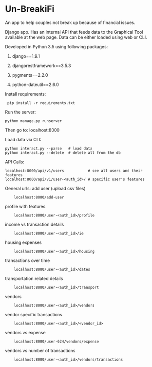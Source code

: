 # Un-BreakiFi
An app to help couples not break up because of financial issues. 

Django app. Has an internal API that feeds data to the Graphical Tool available at the web page. Data can be either loaded using web or CLI.

Developed in Python 3.5 using following packages:

1. django==1.9.1

2. djangorestframework==3.5.3

3. pygments==2.2.0

4. python-dateutil==2.6.0

Install requirements:

     pip install -r requirements.txt

Run the server:

    python manage.py runserver
  
Then go to: localhost:8000

Load data via CLI:

    python interact.py --parse   # load data
    python interact.py --delete  # delete all from the db
    
API Calls:
    
    localhost:8000/api/v1/users           # see all users and their features
    localhost:8000/api/v1/user-<auth_id>/ # specific user's features


General urls:
add user (upload csv files)

```
    localhost:8000/add-user
```
profile with features
```
    localhost:8000/user-<auth_id>/profile
```
income vs transaction details

```
    localhost:8000/user-<auth_id>/ie
```
housing expenses
```
    localhost:8000/user-<auth_id>/housing
```
    
transactions over time
```
    localhost:8000/user-<auth_id>/dates
```
transportation related details

```
    localhost:8000/user-<auth_id>/transport
```
vendors

```
    localhost:8000/user-<auth_id>/vendors
```
vendor specific transactions
    
```    
    localhost:8000/user-<auth_id>/<vendor_id>
```
vendors vs expense

```
    localhost:8000/user-624/vendors/expense
```
vendors vs number of transactions

```
    localhost:8000/user-<auth_id>/vendors/transactions
```
